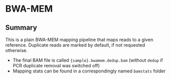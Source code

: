 # BWA-MEM

## Summary

This is a plain BWA-MEM mapping pipeline that maps reads to a given reference. Duplicate
reads are marked by default, if not requested otherwise.

- The final BAM file is called `{sample}.bwamem.dedup.bam` (without `dedup` if PCR duplicate removal was switched off)
- Mapping stats can be found in a correspondingly named `bamstats` folder
